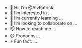 - 👋 Hi, I’m @AlvPatrick
- 👀 I’m interested in ...
- 🌱 I’m currently learning ...
- 💞️ I’m looking to collaborate on ...
- 📫 How to reach me ...
- 😄 Pronouns: ...
- ⚡ Fun fact: ...

<!---
AlvPatrick/AlvPatrick is a ✨ special ✨ repository because its `README.md` (this file) appears on your GitHub profile.
You can click the Preview link to take a look at your changes.
--->
